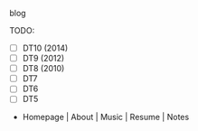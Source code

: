 blog

TODO:
- [ ] DT10 (2014)
- [ ] DT9 (2012)
- [ ] DT8 (2010)
- [ ] DT7
- [ ] DT6
- [ ] DT5
- Homepage | About | Music | Resume | Notes
